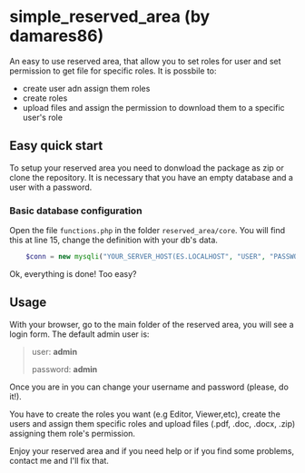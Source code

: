 # simple_reserved_area (by damares86)
An easy to use reserved area, that allow you to set roles for user and set permission to get file for specific roles.
It is possbile to:
* create user adn assign them roles
* create roles
* upload files and assign the permission to download them to a specific user's role

## Easy quick start

To setup your reserved area you need to donwload the package as zip or clone the repository.
It is necessary that you have an empty database and a user with a password.

### Basic database configuration

Open the file `functions.php` in the folder `reserved_area/core`.
You will find this at line 15, change the definition with your db's data.
```php
    $conn = new mysqli("YOUR_SERVER_HOST(ES.LOCALHOST", "USER", "PASSWORD", "DB_NAME");
```
Ok, everything is done! Too easy?

## Usage

With your browser, go to the main folder of the reserved area, you will see a login form.
The default admin user is:

> user: **admin**
> 
> password: **admin**

Once you are in you can change your username and password (please, do it!).

You have to create the roles you want (e.g Editor, Viewer,etc), create the users and assign them specific roles and upload files (.pdf, .doc, .docx, .zip) assigning them role's permission.

Enjoy your reserved area and if you need help or if you find some problems, contact me and I'll fix that.
